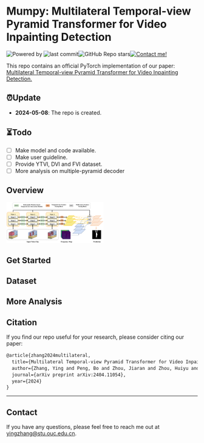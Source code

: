 # Mumpy: Multilateral Temporal-view Pyramid Transformer for Video Inpainting Detection

![Powered by](https://img.shields.io/badge/Based_on-Pytorch-blue?logo=pytorch) ![last commit](https://img.shields.io/github/last-commit/yuxiaoxiangyong/Mumpy)![GitHub Repo stars](https://img.shields.io/github/stars/yuxiaoxiangyong/Mumpy)[![Contact me!](https://img.shields.io/badge/Official%20-Yes-1abc9c.svg)](https://GitHub.com/yuxiaoxiangyong) 

This repo contains an official PyTorch implementation of our paper: [Multilateral Temporal-view Pyramid Transformer for Video Inpainting Detection.](https://arxiv.org/abs/2404.11054)

## ⏰Update

- **2024-05-08**: The repo is created. 


## ⏳Todo 
- [ ] Make model and code available. 
- [ ] Make user guideline. 
- [ ] Provide YTVI, DVI and FVI dataset. 
- [ ] More analysis on multiple-pyramid decoder

## Overview

<img src=".\images\overview_00(1).png" style="zoom: 25%;" />

##  Get Started

##  Dataset

##  More Analysis

##  Citation
If you find our repo useful for your research, please consider citing our paper:
```latex
@article{zhang2024multilateral,
  title={Multilateral Temporal-view Pyramid Transformer for Video Inpainting Detection},
  author={Zhang, Ying and Peng, Bo and Zhou, Jiaran and Zhou, Huiyu and Dong, Junyu and Li, Yuezun},
  journal={arXiv preprint arXiv:2404.11054},
  year={2024}
}
```

****

##  Contact
If you have any questions, please feel free to reach me out at yingzhang@stu.ouc.edu.cn.